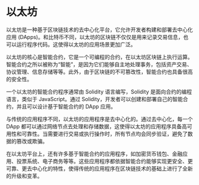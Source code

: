 # 以太坊
以太坊是一种基于区块链技术的去中心化平台，它允许开发者构建和部署去中心化应用 (DApps)。和比特币不同，以太坊的区块链不仅仅是用来记录交易信息，也可以运行程序代码。这使得以太坊的应用场景更加广泛。

以太坊的核心是智能合约，它是一个可编程的合约，在以太坊区块链上执行运算。智能合约之所以被称为“智能”，是因为它们能够自主地处理事务，包括资产交易、协议管理、信息存储等等。此外，由于区块链的不可篡改性，智能合约也具备很高的安全性。

一个以太坊的智能合约程序通常由 Solidity 语言编写，Solidity 是面向合约的编程语言，类似于 JavaScript。通过 Solidity，开发者可以创建和部署自己的智能合约，并且可以设计基于智能合约的 DApp 应用。

与传统的应用程序不同，以太坊的应用程序是去中心化的。通过去中心化，每一个 DApp 都可以通过网络节点去处理和存储数据，这使得以太坊的应用程序具备高可用性和可靠性。当需要进行交易或执行操作时，所有节点均会同步验证，避免了数据的篡改或欺骗。

在以太坊平台上，还有许多基于智能合约的应用程序，如加密货币钱包、金融应用、投票系统、电子商务等等。这些应用程序都依据智能合约能够实现更安全、更可靠、更去中心化的特性，使得传统的应用程序在区块链技术的基础上进行了全新的升级和变革。